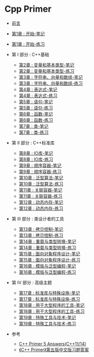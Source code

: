 # Cpp Primer 

- [前言](readme.md)

- [第1章 : 开始-笔记](https://github.com/applenob/Cpp_Primer_Practice/tree/master/notes/ch01.md)  
- [第1章 : 开始-练习](https://github.com/applenob/Cpp_Primer_Practice/tree/master/excersize/ch01.md)
- 第 I 部分 : C++基础
  - [第2章 : 变量和基本类型-笔记](https://github.com/applenob/Cpp_Primer_Practice/tree/master/notes/ch02.md)  
  - [第2章 : 变量和基本类型-练习](https://github.com/applenob/Cpp_Primer_Practice/tree/master/excersize/ch02.md)
  - [第3章 : 字符串、向量和数组-笔记](https://github.com/applenob/Cpp_Primer_Practice/tree/master/notes/ch03.md)  
  - [第3章 : 字符串、向量和数组-练习](https://github.com/applenob/Cpp_Primer_Practice/tree/master/excersize/ch03.md)
  - [第4章 : 表达式-笔记](https://github.com/applenob/Cpp_Primer_Practice/tree/master/notes/ch04.md)  
  - [第4章 : 表达式-练习](https://github.com/applenob/Cpp_Primer_Practice/tree/master/excersize/ch04.md)  
  - [第5章 : 语句-笔记](https://github.com/applenob/Cpp_Primer_Practice/tree/master/notes/ch05.md)  
  - [第5章 : 语句-练习](https://github.com/applenob/Cpp_Primer_Practice/tree/master/excersize/ch05.md)
  - [第6章 : 函数-笔记](https://github.com/applenob/Cpp_Primer_Practice/tree/master/notes/ch06.md)  
  - [第6章 : 函数-练习](https://github.com/applenob/Cpp_Primer_Practice/tree/master/excersize/ch06.md)
  - [第7章 : 类-笔记](https://github.com/applenob/Cpp_Primer_Practice/tree/master/notes/ch07.md)  
  - [第7章 : 类-练习](https://github.com/applenob/Cpp_Primer_Practice/tree/master/excersize/ch07.md)
- 第 II 部分 : C++标准库
  - [第8章 : IO库-笔记](https://github.com/applenob/Cpp_Primer_Practice/tree/master/notes/ch08.md)  
  - [第8章 : IO库-练习](https://github.com/applenob/Cpp_Primer_Practice/tree/master/excersize/ch08.md)
  - [第9章 : 顺序容器-笔记](https://github.com/applenob/Cpp_Primer_Practice/tree/master/notes/ch09.md)  
  - [第9章 : 顺序容器-练习](https://github.com/applenob/Cpp_Primer_Practice/tree/master/excersize/ch09.md)
  - [第10章 : 泛型算法-笔记](https://github.com/applenob/Cpp_Primer_Practice/tree/master/notes/ch10.md)  
  - [第10章 : 泛型算法-练习](https://github.com/applenob/Cpp_Primer_Practice/tree/master/excersize/ch10.md)
  - [第11章 : 关联容器-笔记](https://github.com/applenob/Cpp_Primer_Practice/tree/master/notes/ch11.md)  
  - [第11章 : 关联容器-练习](https://github.com/applenob/Cpp_Primer_Practice/tree/master/excersize/ch11.md)
  - [第12章 : 动态内存-笔记](https://github.com/applenob/Cpp_Primer_Practice/tree/master/notes/ch12.md)  
  - [第12章 : 动态内存-练习](https://github.com/applenob/Cpp_Primer_Practice/tree/master/excersize/ch12.md)
- 第 III 部分 : 类设计者的工具 
  - [第13章 : 拷贝控制-笔记](https://github.com/applenob/Cpp_Primer_Practice/tree/master/notes/ch13.md)  
  - [第13章 : 拷贝控制-练习](https://github.com/applenob/Cpp_Primer_Practice/tree/master/excersize/ch13.md)
  - [第14章 : 重载与类型转换-笔记](https://github.com/applenob/Cpp_Primer_Practice/tree/master/notes/ch14.md)  
  - [第14章 : 重载与类型转换-练习](https://github.com/applenob/Cpp_Primer_Practice/tree/master/excersize/ch14.md)
  - [第15章 : 面向对象程序设计-笔记](https://github.com/applenob/Cpp_Primer_Practice/tree/master/notes/ch15.md)  
  - [第15章 : 面向对象程序设计-练习](https://github.com/applenob/Cpp_Primer_Practice/tree/master/excersize/ch15.md)
  - [第16章 : 模版与泛型编程-笔记](https://github.com/applenob/Cpp_Primer_Practice/tree/master/notes/ch16.md)  
  - [第16章 : 模版与泛型编程-练习](https://github.com/applenob/Cpp_Primer_Practice/tree/master/excersize/ch16.md)
- 第 IV 部分 : 高级主题  
  - [第17章 : 标准库与特殊设施-笔记](https://github.com/applenob/Cpp_Primer_Practice/tree/master/notes/ch17.md)  
  - [第17章 : 标准库与特殊设施-练习](https://github.com/applenob/Cpp_Primer_Practice/tree/master/excersize/ch17.md)
  - [第18章 : 用于大型程序的工具-笔记](https://github.com/applenob/Cpp_Primer_Practice/tree/master/notes/ch18.md)  
  - [第18章 : 用于大型程序的工具-练习](https://github.com/applenob/Cpp_Primer_Practice/tree/master/excersize/ch18.md)
  - [第19章 : 特殊工具与技术-笔记](https://github.com/applenob/Cpp_Primer_Practice/tree/master/notes/ch19.md)  
  - [第19章 : 特殊工具与技术-练习](https://github.com/applenob/Cpp_Primer_Practice/tree/master/excersize/ch19.md)

- 参考

  - [C++ Primer 5 Answers(C++11/14)](https://github.com/Mooophy/Cpp-Primer)
  - [《C++ Primer》第五版中文版习题答案](https://github.com/huangmingchuan/Cpp_Primer_Answers)

